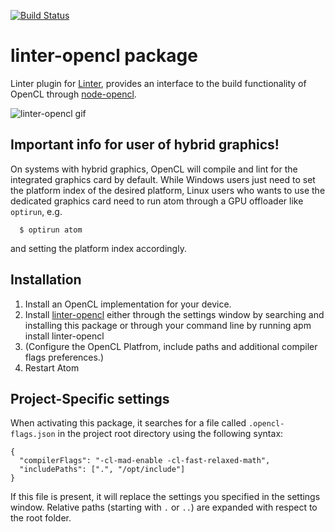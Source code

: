 [![Build Status](https://travis-ci.org/BenSolus/linter-opencl.svg?branch=master)](https://travis-ci.org/BenSolus/linter-opencl)

# linter-opencl package

Linter plugin for [Linter](https://github.com/AtomLinter/Linter), provides an interface to the build functionality of OpenCL through
[node-opencl](https://github.com/mikeseven/node-opencl).

![linter-opencl gif](https://raw.githubusercontent.com/BenSolus/linter-opencl/master/linter-opencl.gif)

## Important info for user of hybrid graphics!

On systems with hybrid graphics, OpenCL will compile and lint for the
integrated graphics card by default. While Windows users just need to set the
platform index of the desired platform, Linux users who wants to use the
dedicated graphics card need to run atom through a GPU offloader like
```optirun```, e.g.

      $ optirun atom

and setting the platform index accordingly.

## Installation

1.  Install an OpenCL implementation for your device.
3.  Install [linter-opencl](https://github.com/BenSolus/linter-opencl) either
    through the settings window by searching and installing this package or
    through your command line by running
      apm install linter-opencl
4.  (Configure the OpenCL Platfrom, include paths and additional compiler flags
    preferences.)
5.  Restart Atom

## Project-Specific settings

When activating this package, it searches for a file called
```.opencl-flags.json``` in the project root directory using the following
syntax:

    {
      "compilerFlags": "-cl-mad-enable -cl-fast-relaxed-math",
      "includePaths": [".", "/opt/include"]
    }

If this file is present, it will replace the settings you specified in the
settings window. Relative paths (starting with ```.``` or ```..```) are
expanded with respect to the root folder.
